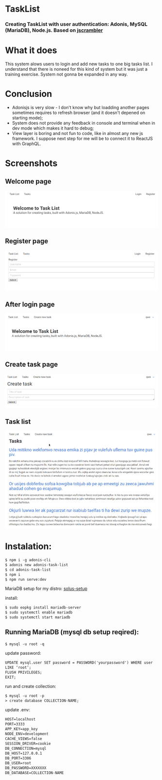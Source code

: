 # TaskList

### Creating TaskList with user authentication: Adonis, MySQL (MariaDB), Node.js. Based on [jscrambler](https://blog.jscrambler.com/build-a-task-list-with-authentication-using-sql-node-js-and-adonis-part-1)

# What it does
This system alows users to login and add new tasks to one big tasks list. I understand that there is noneed for this kind of system but it was just a training exercise. System not gonna be expanded in any way. 

# Conclusion

* Adonisjs is very slow - I don't know why but loadding another pages sometimes requires to refresh browser (and it doesn't depened on starting mode);
* System does not provide any feedback in console and terminal when in dev mode which makes it hard to debug;
* View layer is boring and not fun to code, like in almost any new js framework. I suppose next step for me will be to connect it to ReactJS with GraphQL. 


# Screenshots
## Welcome page
![welcome page](./public/screenshots/welcome.png)

## Register page
![register page](./public/screenshots/register.png)

## After login page
![After login page](./public/screenshots/afterlogin.png)

## Create task page
![Create task page](./public/screenshots/createtask.png)

## Task list
![Task list page](./public/screenshots/tasklist.png)

# Instalation:
```
$ npm i -g adonis-cli
$ adonis new adonis-task-list
$ cd adonis-task-list
$ npm i
$ npm run serve:dev
```

MariaDB setup for my distro: [solus-setup](https://www.stuartellis.name/articles/solus-setup/#installing-mariadb)

install:

```
$ sudo eopkg install mariadb-server
$ sudo systemctl enable mariadb
$ sudo systemctl start mariadb
```

## Running MariaDB (mysql db setup reqired):

```
$ mysql -u root -q
```

update password:

```
UPDATE mysql.user SET password = PASSWORD('yourpassword') WHERE user
LIKE ‘root’;
FLUSH PRIVILEGES;
EXIT;
```

run and create collection:

```
$ mysql -u root -p
> create database COLLECTION-NAME;
```

update .env:

```
HOST=localhost
PORT=3333
APP_KEY=app_key
NODE_ENV=development
CACHE_VIEWS=false
SESSION_DRIVER=cookie
DB_CONNECTION=mysql
DB_HOST=127.0.0.1
DB_PORT=3306
DB_USER=root
DB_PASSWORD=XXXXXXX
DB_DATABASE=COLLECTION-NAME
```